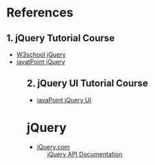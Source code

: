 # References

## 1. jQuery Tutorial Course
<ul>
  <li><a href="https://www.w3schools.com/jquery/">W3school jQuery</a></li>
  <li><a href="https://www.javatpoint.com/jquery-tutorial">javatPoint jQuery</a></li>
<ul>

## 2. jQuery UI Tutorial Course
<ul>
  <li><a href="https://www.javatpoint.com/jquery-ui-tutorial">javaPoint jQuery UI</a></li>
</ul>

# jQuery
<ul>
  <li><a href="https://jquery.com/">jQuery.com</a>
    <ul>
      <a href="https://api.jquery.com/">jQuery API Documentation</a></li>
    </ul>
  </li>
</ul>
